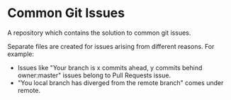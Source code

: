 # Common Git Issues
A repository which contains the solution to common git issues.

Separate files are created for issues arising from different reasons. For example:
- Issues like "Your branch is x commits ahead, y commits behind owner:master" issues belong to Pull Requests issue.
- "You local branch has diverged from the remote branch" comes under remote.